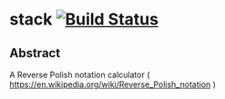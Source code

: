 # stack [![Build Status](https://travis-ci.org/Flukas88/stack.svg?branch=master)](https://travis-ci.org/Flukas88/stack)


## Abstract

A Reverse Polish notation calculator ( https://en.wikipedia.org/wiki/Reverse_Polish_notation )
